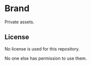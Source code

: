 # Brand

Private assets.

## License

No license is used for this repository.

No one else has permission to use them.
